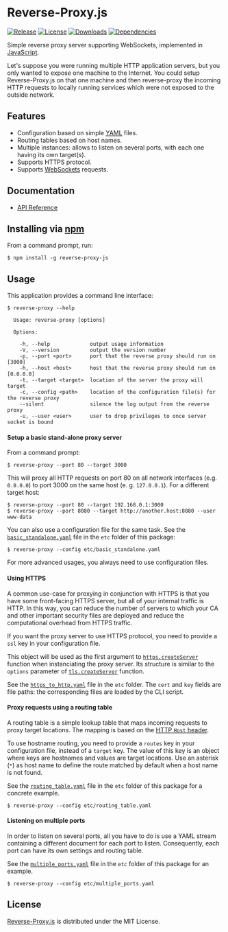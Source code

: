 # Reverse-Proxy.js
[![Release](http://img.shields.io/npm/v/reverse-proxy-js.svg)](https://www.npmjs.com/package/reverse-proxy-js) [![License](http://img.shields.io/npm/l/reverse-proxy-js.svg)](https://bitbucket.org/cedx/reverse-proxy.js/src/master/LICENSE.txt) [![Downloads](http://img.shields.io/npm/dm/reverse-proxy-js.svg)](https://www.npmjs.com/package/reverse-proxy-js) [![Dependencies](http://img.shields.io/david/cedx/reverse-proxy.js.svg)](https://david-dm.org/cedx/reverse-proxy.js)

Simple reverse proxy server supporting WebSockets, implemented in [JavaScript](https://developer.mozilla.org/en-US/docs/Web/JavaScript).

Let's suppose you were running multiple HTTP application servers, but you only wanted to expose one machine to the Internet. You could setup Reverse-Proxy.js on that one machine and then reverse-proxy the incoming HTTP requests to locally running services which were not exposed to the outside network.

## Features
- Configuration based on simple [YAML](http://yaml.org) files.
- Routing tables based on host names.
- Multiple instances: allows to listen on several ports, with each one having its own target(s).
- Supports HTTPS protocol.
- Supports [WebSockets](https://en.wikipedia.org/wiki/WebSocket) requests.

## Documentation
- [API Reference](http://api.belin.io/reverse-proxy.js)

## Installing via [npm](https://www.npmjs.com)
From a command prompt, run:

```shell
$ npm install -g reverse-proxy-js
```

## Usage
This application provides a command line interface:

```
$ reverse-proxy --help

  Usage: reverse-proxy [options]

  Options:

    -h, --help             output usage information
    -V, --version          output the version number
    -p, --port <port>      port that the reverse proxy should run on [3000]
    -h, --host <host>      host that the reverse proxy should run on [0.0.0.0]
    -t, --target <target>  location of the server the proxy will target
    -c, --config <path>    location of the configuration file(s) for the reverse proxy
    --silent               silence the log output from the reverse proxy
    -u, --user <user>      user to drop privileges to once server socket is bound
```

#### Setup a basic stand-alone proxy server
From a command prompt:

```shell
$ reverse-proxy --port 80 --target 3000
```

This will proxy all HTTP requests on port 80 on all network interfaces (e.g. `0.0.0.0`) to port 3000 on the same host (e. g. `127.0.0.1`). For a different target host:

```shell
$ reverse-proxy --port 80 --target 192.168.0.1:3000
$ reverse-proxy --port 8080 --target http://another.host:8080 --user www-data
```

You can also use a configuration file for the same task. See the [`basic_standalone.yaml`](https://bitbucket.org/cedx/reverse-proxy.js/src/master/etc/basic_standalone.yaml) file in the `etc` folder of this package:

```shell
$ reverse-proxy --config etc/basic_standalone.yaml
```

For more advanced usages, you always need to use configuration files.

#### Using HTTPS
A common use-case for proxying in conjunction with HTTPS is that you have some front-facing HTTPS server, but all of your internal traffic is HTTP. In this way, you can reduce the number of servers to which your CA and other important security files are deployed and reduce the computational overhead from HTTPS traffic.

If you want the proxy server to use HTTPS protocol, you need to provide a `ssl` key in your configuration file.

This object will be used as the first argument to [`https.createServer`](http://nodejs.org/api/https.html#https_https_createserver_options_requestlistener) function when instanciating the proxy server.
Its structure is similar to the `options` parameter of [`tls.createServer`](http://nodejs.org/api/tls.html#tls_tls_createserver_options_secureconnectionlistener) function.

See the [`https_to_http.yaml`](https://bitbucket.org/cedx/reverse-proxy.js/src/master/etc/https_to_http.yaml) file in the `etc` folder. The `cert` and `key` fields are file paths: the corresponding files are loaded by the CLI script.

#### Proxy requests using a routing table
A routing table is a simple lookup table that maps incoming requests to proxy target locations. The mapping is based on the [HTTP `Host` header](http://www.w3.org/Protocols/rfc2616/rfc2616-sec14.html).

To use hostname routing, you need to provide a `routes` key in your configuration file, instead of a `target` key. The value of this key is an object where keys are hostnames and values are target locations.
Use an asterisk (`*`) as host name to define the route matched by default when a host name is not found.

See the [`routing_table.yaml`](https://bitbucket.org/cedx/reverse-proxy.js/src/master/etc/routing_table.yaml) file in the `etc` folder of this package for a concrete example.

```shell
$ reverse-proxy --config etc/routing_table.yaml
```

#### Listening on multiple ports
In order to listen on several ports, all you have to do is use a YAML stream containing a different document for each port to listen. Consequently, each port can have its own settings and routing table.

See the [`multiple_ports.yaml`](https://bitbucket.org/cedx/reverse-proxy.js/src/master/etc/multiple_ports.yaml) file in the `etc` folder of this package for an example.

```shell
$ reverse-proxy --config etc/multiple_ports.yaml
```

## License
[Reverse-Proxy.js](https://www.npmjs.com/package/reverse-proxy-js) is distributed under the MIT License.
